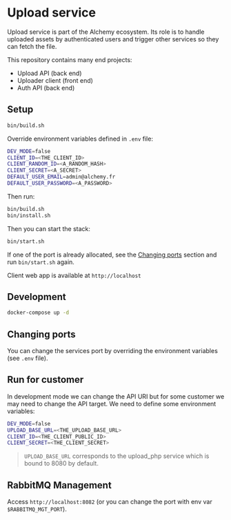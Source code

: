 # Upload service

Upload service is part of the Alchemy ecosystem.
Its role is to handle uploaded assets by authenticated users and trigger other services so they can fetch the file.

This repository contains many end projects:
- Upload API (back end)
- Uploader client (front end)
- Auth API (back end)

## Setup

```bash
bin/build.sh
```

Override environment variables defined in `.env` file:

```bash
DEV_MODE=false
CLIENT_ID=<THE_CLIENT_ID>
CLIENT_RANDOM_ID=<A_RANDOM_HASH>
CLIENT_SECRET=<A_SECRET>
DEFAULT_USER_EMAIL=admin@alchemy.fr
DEFAULT_USER_PASSWORD=<A_PASSWORD>
```

Then run:

```bash
bin/build.sh
bin/install.sh
```

Then you can start the stack:

```bash
bin/start.sh
```

If one of the port is already allocated, see the [Changing ports](#changing-ports) section and run `bin/start.sh` again.

Client web app is available at `http://localhost`

## Development

```bash
docker-compose up -d
```

## Changing ports

You can change the services port by overriding the environment variables (see `.env` file).

## Run for customer

In development mode we can change the API URI but for some customer we may need to change the API target.
We need to define some environment variables:

```bash
DEV_MODE=false
UPLOAD_BASE_URL=<THE_UPLOAD_BASE_URL>
CLIENT_ID=<THE_CLIENT_PUBLIC_ID>
CLIENT_SECRET=<THE_CLIENT_SECRET>
```

> `UPLOAD_BASE_URL` corresponds to the upload_php service which is bound to 8080 by default.

## RabbitMQ Management

Access `http://localhost:8082` (or you can change the port with env var `$RABBITMQ_MGT_PORT`).
